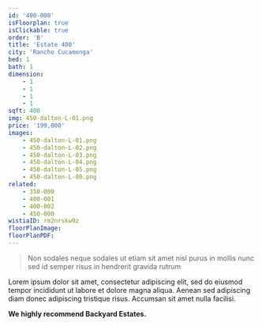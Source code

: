 ```yaml
---
id: '400-000'
isFloorplan: true
isClickable: true
order: 'B'
title: 'Estate 400'
city: 'Rancho Cucamonga'
bed: 1
bath: 1
dimension:
    - 1
    - 1
    - 1
    - 1
sqft: 400
img: 450-dalton-L-01.png
price: '199,000'
images:
    - 450-dalton-L-01.png
    - 450-dalton-L-02.png
    - 450-dalton-L-03.png
    - 450-dalton-L-04.png
    - 450-dalton-L-05.png
    - 450-dalton-L-00.png
related:
    - 350-000
    - 400-001
    - 400-002
    - 450-000
wistiaID: rm2nrskw9z
floorPlanImage:
floorPlanPDF:
---
```


> Non sodales neque sodales ut etiam sit amet nisl purus in mollis nunc sed id semper risus in hendrerit gravida rutrum

Lorem ipsum dolor sit amet, consectetur adipiscing elit, sed do eiusmod tempor incididunt ut labore et dolore magna aliqua. Aenean sed adipiscing diam donec adipiscing tristique risus. Accumsan sit amet nulla facilisi.

**We highly recommend Backyard Estates.**

